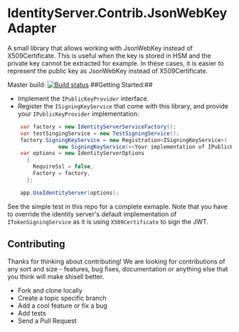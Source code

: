 # IdentityServer.Contrib.JsonWebKeyAdapter
A small library that allows working with JsonWebKey instead of X509Certificate.
This is useful when the key is stored in HSM and the private key cannot be extracted for example. In these cases, it is easier to represent the public key as JsonWebKey instead of X509Certificate.

Master build: [![Build status](https://ci.appveyor.com/api/projects/status/i3wf58puk4u6xkho/branch/master?svg=true)](https://ci.appveyor.com/project/omerlh/identityserver-contrib-jsonwebkeyadapter/branch/master)
##Getting Started:##
* Implement the ```IPublicKeyProvider``` interface.
* Register the ```ISigningKeyService``` that come with this library, and provide your ``IPublicKeyProvider`` implementation:

```csharp
    var factory = new IdentityServerServiceFactory();
    var testSingingService = new TestSigningService();
    factory.SigningKeyService = new Registration<ISigningKeyService>(
                new SigningKeyService(<<Your implementation of IPublicKeyProvider>>));
    var options = new IdentityServerOptions
      {
        RequireSsl = false,
        Factory = factory,
      };

    app.UseIdentityServer(options);
```

See the simple test in this repo for a complete exmaple.
Note that you have to override the identity server's default implementation of ```ITokenSigningService``` as it is using ```X509Certificate``` to sign the JWT.

## Contributing
Thanks for thinking about contributing! We are looking for contributions of any sort and size - features, bug fixes, documentation or anything else that you think will make shisell better.
* Fork and clone locally
* Create a topic specific branch
* Add a cool feature or fix a bug
* Add tests
* Send a Pull Request
